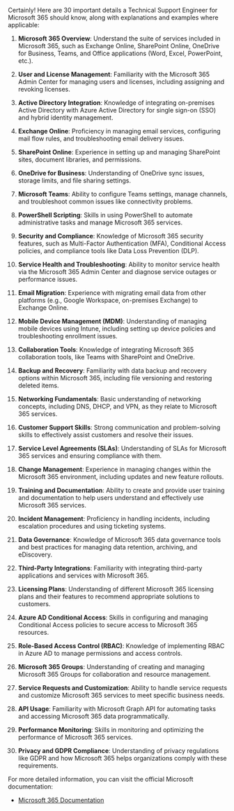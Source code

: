 Certainly! Here are 30 important details a Technical Support Engineer for Microsoft 365 should know, along with explanations and examples where applicable:

1. **Microsoft 365 Overview**: Understand the suite of services included in Microsoft 365, such as Exchange Online, SharePoint Online, OneDrive for Business, Teams, and Office applications (Word, Excel, PowerPoint, etc.).

2. **User and License Management**: Familiarity with the Microsoft 365 Admin Center for managing users and licenses, including assigning and revoking licenses.

3. **Active Directory Integration**: Knowledge of integrating on-premises Active Directory with Azure Active Directory for single sign-on (SSO) and hybrid identity management.

4. **Exchange Online**: Proficiency in managing email services, configuring mail flow rules, and troubleshooting email delivery issues.

5. **SharePoint Online**: Experience in setting up and managing SharePoint sites, document libraries, and permissions.

6. **OneDrive for Business**: Understanding of OneDrive sync issues, storage limits, and file sharing settings.

7. **Microsoft Teams**: Ability to configure Teams settings, manage channels, and troubleshoot common issues like connectivity problems.

8. **PowerShell Scripting**: Skills in using PowerShell to automate administrative tasks and manage Microsoft 365 services.

9. **Security and Compliance**: Knowledge of Microsoft 365 security features, such as Multi-Factor Authentication (MFA), Conditional Access policies, and compliance tools like Data Loss Prevention (DLP).

10. **Service Health and Troubleshooting**: Ability to monitor service health via the Microsoft 365 Admin Center and diagnose service outages or performance issues.

11. **Email Migration**: Experience with migrating email data from other platforms (e.g., Google Workspace, on-premises Exchange) to Exchange Online.

12. **Mobile Device Management (MDM)**: Understanding of managing mobile devices using Intune, including setting up device policies and troubleshooting enrollment issues.

13. **Collaboration Tools**: Knowledge of integrating Microsoft 365 collaboration tools, like Teams with SharePoint and OneDrive.

14. **Backup and Recovery**: Familiarity with data backup and recovery options within Microsoft 365, including file versioning and restoring deleted items.

15. **Networking Fundamentals**: Basic understanding of networking concepts, including DNS, DHCP, and VPN, as they relate to Microsoft 365 services.

16. **Customer Support Skills**: Strong communication and problem-solving skills to effectively assist customers and resolve their issues.

17. **Service Level Agreements (SLAs)**: Understanding of SLAs for Microsoft 365 services and ensuring compliance with them.

18. **Change Management**: Experience in managing changes within the Microsoft 365 environment, including updates and new feature rollouts.

19. **Training and Documentation**: Ability to create and provide user training and documentation to help users understand and effectively use Microsoft 365 services.

20. **Incident Management**: Proficiency in handling incidents, including escalation procedures and using ticketing systems.

21. **Data Governance**: Knowledge of Microsoft 365 data governance tools and best practices for managing data retention, archiving, and eDiscovery.

22. **Third-Party Integrations**: Familiarity with integrating third-party applications and services with Microsoft 365.

23. **Licensing Plans**: Understanding of different Microsoft 365 licensing plans and their features to recommend appropriate solutions to customers.

24. **Azure AD Conditional Access**: Skills in configuring and managing Conditional Access policies to secure access to Microsoft 365 resources.

25. **Role-Based Access Control (RBAC)**: Knowledge of implementing RBAC in Azure AD to manage permissions and access controls.

26. **Microsoft 365 Groups**: Understanding of creating and managing Microsoft 365 Groups for collaboration and resource management.

27. **Service Requests and Customization**: Ability to handle service requests and customize Microsoft 365 services to meet specific business needs.

28. **API Usage**: Familiarity with Microsoft Graph API for automating tasks and accessing Microsoft 365 data programmatically.

29. **Performance Monitoring**: Skills in monitoring and optimizing the performance of Microsoft 365 services.

30. **Privacy and GDPR Compliance**: Understanding of privacy regulations like GDPR and how Microsoft 365 helps organizations comply with these requirements.

For more detailed information, you can visit the official Microsoft documentation:
- [Microsoft 365 Documentation](https://docs.microsoft.com/en-us/microsoft-365/?view=o365-worldwide)
